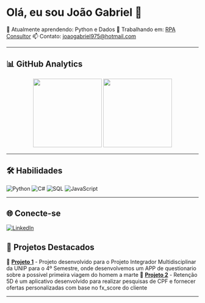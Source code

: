 # Olá, eu sou João Gabriel 👋  
🌱 Atualmente aprendendo: Python e Dados
🔭 Trabalhando em: [RPA Consultor](https://github.com/JoaoGRSilva/RPA_Consultor)
📫 Contato: joaogabriel975@hotmail.com

---

## 📊 GitHub Analytics  
<div align="center">  
  <img height="180em" src="https://github-readme-stats.vercel.app/api?username=JoaoGRSilva&show_icons=true&theme=dracula&include_all_commits=true&count_private=true"/>  
  <img height="180em" src="https://github-readme-stats.vercel.app/api/top-langs/?username=JoaoGRSilva&layout=compact&langs_count=7&theme=dracula"/>  
</div>  

---

## 🛠 Habilidades  
![Python](https://img.shields.io/badge/Python-3776AB?style=for-the-badge&logo=python&logoColor=white)
![C#](https://img.shields.io/badge/C%23-239120?style=for-the-badge&logo=c-sharp&logoColor=white)
![SQL](https://img.shields.io/badge/SQL-4479A1?style=for-the-badge&logo=mysql&logoColor=white)
![JavaScript](https://img.shields.io/badge/JavaScript-F7DF1E?style=for-the-badge&logo=javascript&logoColor=black)

---

## 🌐 Conecte-se  
[![LinkedIn](https://img.shields.io/badge/LinkedIn-0077B5?logo=linkedin&logoColor=white)](https://linkedin.com/in/jo%C3%Ao-gabriel-95268b232)  



## 📌 Projetos Destacados  
🔹 **[Projeto 1]([https://github.com/SEU-USUÁRIO/projeto1](https://github.com/JoaoGRSilva/Questionario))** - Projeto desenvolvido para o Projeto Integrador Multidisciplinar da UNIP para o 4º Semestre, onde desenvolvemos um APP de questionario sobre a possivel primeira viagem do homem a marte
🔹 **[Projeto 2]([https://github.com/SEU-USUÁRIO/projeto2](https://github.com/JoaoGRSilva/Localizador-Excel))** - Retenção 5D é um aplicativo desenvolvido para realizar pesquisas de CPF e fornecer ofertas personalizadas com base no fx_score do cliente

---

